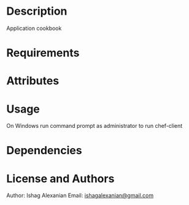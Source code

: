 Description
===========
Application cookbook

Requirements
============


Attributes
==========
	

Usage
=====
On Windows run command prompt as administrator to run chef-client

Dependencies
============


License and Authors
===================
Author: Ishag Alexanian Email: ishagalexanian@gmail.com

